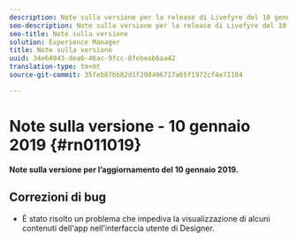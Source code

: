 ```yaml
---
description: Note sulla versione per la release di Livefyre del 10 gennaio 2019.
seo-description: Note sulla versione per la release di Livefyre del 10 gennaio 2019.
seo-title: Note sulla versione
solution: Experience Manager
title: Note sulla versione
uuid: 34e64943-dea6-46ac-9fcc-8febeab6aa42
translation-type: tm+mt
source-git-commit: 35feb87bb82d1f298496717a65f1972cf4e71104

---
```



# Note sulla versione - 10 gennaio 2019 {#rn011019}

**Note sulla versione per l’aggiornamento del 10 gennaio 2019.**

## Correzioni di bug

* È stato risolto un problema che impediva la visualizzazione di alcuni contenuti dell'app nell'interfaccia utente di Designer.
